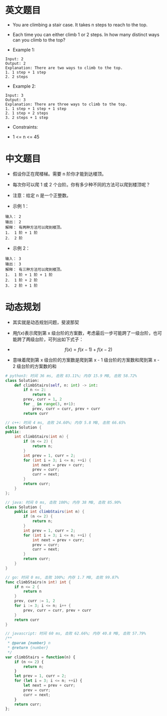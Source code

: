 
# 英文题目

- You are climbing a stair case. It takes n steps to reach to the top.

- Each time you can either climb 1 or 2 steps. In how many distinct ways can you climb to the top?

- Example 1:

```plain text []
Input: 2
Output: 2
Explanation: There are two ways to climb to the top.
1. 1 step + 1 step
2. 2 steps
```


- Example 2:

```plain text []
Input: 3
Output: 3
Explanation: There are three ways to climb to the top.
1. 1 step + 1 step + 1 step
2. 1 step + 2 steps
3. 2 steps + 1 step
```


- Constraints:

- 1 <= n <= 45

# 中文题目

- 假设你正在爬楼梯。需要 n 阶你才能到达楼顶。

- 每次你可以爬 1 或 2 个台阶。你有多少种不同的方法可以爬到楼顶呢？

- 注意：给定 n 是一个正整数。

- 示例 1：

```plain text []
输入： 2
输出： 2
解释： 有两种方法可以爬到楼顶。
1.  1 阶 + 1 阶
2.  2 阶
```


- 示例 2：

```plain text []
输入： 3
输出： 3
解释： 有三种方法可以爬到楼顶。
1.  1 阶 + 1 阶 + 1 阶
2.  1 阶 + 2 阶
3.  2 阶 + 1 阶
```


# 动态规划

- 其实就是动态规划问题，斐波那契

- 用$f(x)$表示爬到第 x 级台阶的方案数，考虑最后一步可能跨了一级台阶，也可能跨了两级台阶，可列出如下式子：

- $$f(x)=f(x-1)+f(x-2)$$

- 意味着爬到第 x 级台阶的方案数是爬到第 x - 1 级台阶的方案数和爬到第 x - 2 级台阶的方案数的和

```python []
# python3: 时间 36 ms, 击败 83.11%; 内存 15.9 MB, 击败 58.72%
class Solution:
    def climbStairs(self, n: int) -> int:
        if n <= 2:
            return n
        prev, curr = 1, 2
        for _ in range(3, n+1):
            prev, curr = curr, prev + curr
        return curr
```


```c++ []
// c++: 时间 4 ms, 击败 24.60%; 内存 5.8 MB, 击败 66.65%
class Solution {
public:
    int climbStairs(int n) {
        if (n <= 2) {
            return n;
        }
        int prev = 1, curr = 2;
        for (int i = 3; i <= n; ++i) {
            int next = prev + curr;
            prev = curr;
            curr = next;
        }
        return curr;
    }
};
```


```java []
// java: 时间 0 ms, 击败 100%; 内存 38 MB, 击败 85.90%
class Solution {
    public int climbStairs(int n) {
        if (n <= 2) {
            return n;
        }
        int prev = 1, curr = 2;
        for (int i = 3; i <= n; ++i) {
            int next = prev + curr;
            prev = curr;
            curr = next;
        }
        return curr;
    }
}
```


```go []
// go: 时间 0 ms, 击败 100%; 内存 1.7 MB, 击败 99.87%
func climbStairs(n int) int {
    if n <= 2 {
        return n
    }
    prev, curr := 1, 2
    for i := 3; i <= n; i++ {
        prev, curr = curr, prev + curr
    }
    return curr
}
```


```javascript []
// javascript: 时间 60 ms, 击败 62.66%; 内存 40.8 MB, 击败 57.79%
/**
 * @param {number} n
 * @return {number}
 */
var climbStairs = function(n) {
    if (n <= 2) {
        return n;
    }
    let prev = 1, curr = 2;
    for (let i = 3; i <= n; ++i) {
        let next = prev + curr;
        prev = curr;
        curr = next;
    }
    return curr;
};
```


